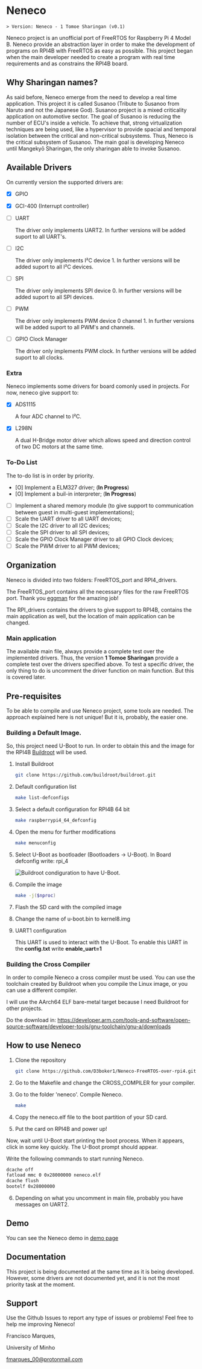 # Neneco

    > Version: Neneco - 1 Tomoe Sharingan (v0.1)

Neneco project is an unofficial port of FreeRTOS for Raspberry Pi 4 Model B.
Neneco provide an abstraction layer in order to make the development of programs on RPI4B with FreeRTOS as easy as possible. This project began when the main developer needed to create a program with real time requirements and as constrains the RPI4B board.

## Why Sharingan names?

As said before, Neneco emerge from the need to develop a real time application. This project it is called Susanoo (Tribute to Susanoo from Naruto and not the Japanese God). Susanoo project is a mixed criticality application on automotive sector. The goal of Susanoo is reducing the number of ECU's inside a vehicle. To achieve that, strong virtualization techniques are being used, like a hypervisor to provide spacial and temporal isolation between the critical and non-critical subsystems. Thus, Neneco is the critical subsystem of Susanoo. The main goal is developing Neneco until Mangekyō Sharingan, the only sharingan able to invoke Susanoo.
    
## Available Drivers

On currently version the supported drivers are:

-  [X] GPIO
-  [X] GCI-400 (Interrupt controller) 
-  [ ] UART

    The driver only implements UART2. In further versions will be added suport to all UART's.
-  [ ] I2C

    The driver only implements I²C device 1. In further versions will be added suport to all I²C devices.
-  [ ] SPI

    The driver only implements SPI device 0. In further versions will be added suport to all SPI devices.
-  [ ] PWM

    The driver only implements PWM device 0 channel 1. In further versions will be added suport to all PWM's and channels.
-  [ ] GPIO Clock Manager

    The driver only implements PWM clock. In further versions will be added suport to all clocks.
    
### Extra
Neneco implements some drivers for board comonly used in projects. For now, neneco give support to:
-  [X] ADS1115 

    A four ADC channel to I²C.
-  [X] L298N 

    A dual H-Bridge motor driver which allows speed and direction control of two DC motors at the same time.

### To-Do List
The to-do list is in order by priority.

-   [O] Implement a ELM327 driver; (**In Progress**)
-   [O] Implement a buil-in interpreter; (**In Progress**)
-   [ ] Implement a shared memory module (to give support to communication between guest in multi-guest implementations);
-   [ ] Scale the UART driver to all UART devices;
-   [ ] Scale the I2C driver to all I2C devices;
-   [ ] Scale the SPI driver to all SPI devices;
-   [ ] Scale the GPIO Clock Manager driver to all GPIO Clock devices;
-   [ ] Scale the PWM driver to all PWM devices;

## Organization
Neneco is divided into two folders: FreeRTOS_port and RPI4_drivers.

The FreeRTOS_port contains all the necessary files for the raw FreeRTOS port. Thank you [eggman](https://github.com/eggman/FreeRTOS-raspi3) for the amazing job!

The RPI_drivers contains the drivers to give support to RPI4B, contains the main application as well, but the location of main application can be changed.

### Main application

The available main file, always provide a complete test over the implemented drivers. Thus, the version  **1 Tomoe Sharingan** provide a complete test over the drivers specified above.
To test a specific driver, the only thing to do is uncomment the driver function on main function. But this is covered later.

## Pre-requisites

To be able to compile and use Neneco project, some tools are needed. The approach explained here is not unique! But it is, probably, the easier one.

### Building a Default Image.

So, this project need U-Boot to run. In order to obtain this and the image for the RPI4B [Buildroot](https://buildroot.org/) will be used.

1. Install Buildroot

    ```zsh
    git clone https://github.com/buildroot/buildroot.git
    ```

2. Default configuration list

    ```zsh
    make list-defconfigs
    ```

3. Select a default configuration for RPI4B 64 bit

    ```zsh
    make raspberrypi4_64_defconfig
    ```

4. Open the menu for further modifications

    ```zsh
    make menuconfig
    ```

5. Select U-Boot as bootloader (Bootloaders -> U-Boot). In Board defconfig write: rpi_4

    ![Buildroot condiguration to have U-Boot.](./assets/U-Boot.png)

6. Compile the image

    ```zsh
    make -j($nproc)
    ```
7. Flash the SD card with the compiled image

8. Change the name of u-boot.bin to kernel8.img

9. UART1 configuration

    This UART is used to interact with the U-Boot. To enable this UART in the **config.txt** write **enable_uart=1**

### Building the Cross Compiler

In order to compile Neneco a cross compiler must be used. You can use the toolchain created by Buildroot when you compile the Linux image, or you can use a different compiler. 

I will use the AArch64 ELF bare-metal target because I need Buildroot for other projects.

Do the download in: <https://developer.arm.com/tools-and-software/open-source-software/developer-tools/gnu-toolchain/gnu-a/downloads>

## How to use Neneco

1. Clone the repository

    ```zsh
    git clone https://github.com/D3boker1/Neneco-FreeRTOS-over-rpi4.git
    ```
2. Go to the Makefile and change the CROSS_COMPILER for your compiler.

3.  Go to the folder 'neneco'. Compile Neneco. 

    ```zsh
    make
    ```
4. Copy the neneco.elf file to the boot partition of your SD card.

5. Put the card on RPI4B and power up!

Now, wait until U-Boot start printing the boot process. When it appears, click in some key quickly. The U-Boot prompt should appear.

Write the following commands to start running Neneco.

```zsh
dcache off
fatload mmc 0 0x28000000 neneco.elf
dcache flush
bootelf 0x28000000
```

6. Depending on what you uncomment in main file, probably you have messages on UART2.

## Demo

You can see the Neneco demo in [demo page](./demo)

## Documentation

This project is being documented at the same time as it is being developed. However, some drivers are not documented yet, and it is not the most priority task at the moment.

## Support

Use the Github Issues to report any type of issues or problems! Feel free to help me improving Neneco!

Francisco Marques,

University of Minho

<fmarques_00@protonmail.com>
